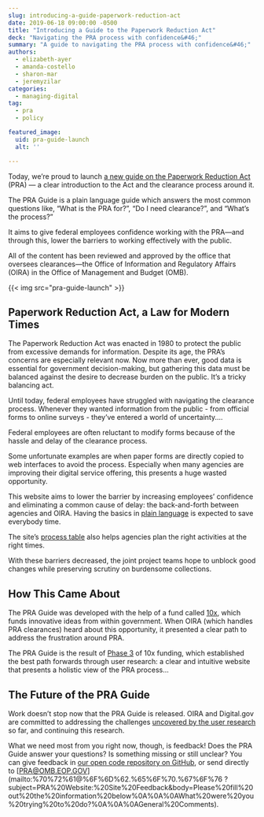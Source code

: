 ```yaml
---
slug: introducing-a-guide-paperwork-reduction-act
date: 2019-06-18 09:00:00 -0500
title: "Introducing a Guide to the Paperwork Reduction Act"
deck: "Navigating the PRA process with confidence&#46;"
summary: "A guide to navigating the PRA process with confidence&#46;"
authors:
  - elizabeth-ayer
  - amanda-costello
  - sharon-mar
  - jeremyzilar
categories:
  - managing-digital
tag:
  - pra
  - policy

featured_image:
  uid: pra-guide-launch
  alt: ''

---
```


Today, we’re proud to launch [a new guide on the Paperwork Reduction Act](https://pra.digital.gov/) (PRA) — a clear introduction to the Act and the clearance process around it.

The PRA Guide is a plain language guide which answers the most common questions like, “What is the PRA for?”, “Do I need clearance?”, and “What’s the process?” 

It aims to give federal employees confidence working with the PRA&mdash;and through this, lower the barriers to working effectively with the public.

All of the content has been reviewed and approved by the office that oversees clearances&mdash;the Office of Information and Regulatory Affairs (OIRA) in the Office of Management and Budget (OMB).

{{< img src="pra-guide-launch" >}}

## Paperwork Reduction Act, a Law for Modern Times

The Paperwork Reduction Act was enacted in 1980 to protect the public from excessive demands for information. Despite its age, the PRA’s concerns are especially relevant now. Now more than ever, good data is essential for government decision-making, but gathering this data must be balanced against the desire to decrease burden on the public. It’s a tricky balancing act.

Until today, federal employees have struggled with navigating the clearance process. Whenever they wanted information from the public - from official forms to online surveys - they’ve entered a world of uncertainty....

Federal employees are often reluctant to modify forms because of the hassle and delay of the clearance process.

Some unfortunate examples are when paper forms are directly copied to web interfaces to avoid the process. Especially when many agencies are improving their digital service offering, this presents a huge wasted opportunity.

This website aims to lower the barrier by increasing employees’ confidence and eliminating a common cause of delay: the back-and-forth between agencies and OIRA. Having the basics in [plain language](https://www.plainlanguage.gov/) is expected to save everybody time.

The site’s [process table](https://pra.digital.gov/clearance-process/) also helps agencies plan the right activities at the right times.

With these barriers decreased, the joint project teams hope to unblock good changes while preserving scrutiny on burdensome collections.

## How This Came About

The PRA Guide was developed with the help of a fund called [10x](https://10x.gsa.gov/), which funds innovative ideas from within government. When OIRA (which handles PRA clearances) heard about this opportunity, it presented a clear path to address the frustration around PRA.

The PRA Guide is the result of [Phase 3](https://10x.gsa.gov/the-10x-process/) of 10x funding, which established the best path forwards through user research: a clear and intuitive website that presents a holistic view of the PRA process...

## The Future of the PRA Guide

Work doesn’t stop now that the PRA Guide is released. OIRA and Digital.gov are committed to addressing the challenges [uncovered by the user research](https://github.com/GSA/digitalgov-pra/wiki/Summary) so far, and continuing this research.

What we need most from you right now, though, is feedback! Does the PRA Guide answer your questions? Is something missing or still unclear? You can give feedback in [our open code repository on GitHub](https://github.com/GSA/digitalgov-pra), or send directly to [PRA@OMB.EOP.GOV](mailto:%70%72%61@%6F%6D%62.%65%6F%70.%67%6F%76
?subject=PRA%20Website:%20Site%20Feedback&body=Please%20fill%20out%20the%20information%20below%0A%0A%0AWhat%20were%20you%20trying%20to%20do?%0A%0A%0AGeneral%20Comments).
